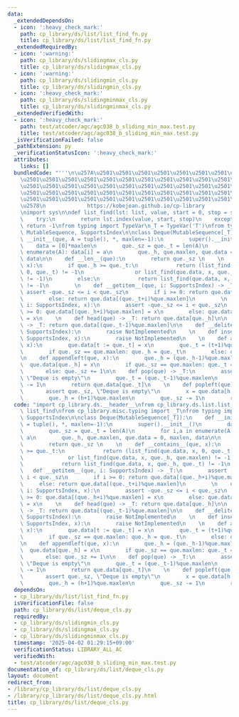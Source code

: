 ```yaml
---
data:
  _extendedDependsOn:
  - icon: ':heavy_check_mark:'
    path: cp_library/ds/list/list_find_fn.py
    title: cp_library/ds/list/list_find_fn.py
  _extendedRequiredBy:
  - icon: ':warning:'
    path: cp_library/ds/slidingmax_cls.py
    title: cp_library/ds/slidingmax_cls.py
  - icon: ':warning:'
    path: cp_library/ds/slidingmin_cls.py
    title: cp_library/ds/slidingmin_cls.py
  - icon: ':heavy_check_mark:'
    path: cp_library/ds/slidingminmax_cls.py
    title: cp_library/ds/slidingminmax_cls.py
  _extendedVerifiedWith:
  - icon: ':heavy_check_mark:'
    path: test/atcoder/agc/agc038_b_sliding_min_max.test.py
    title: test/atcoder/agc/agc038_b_sliding_min_max.test.py
  _isVerificationFailed: false
  _pathExtension: py
  _verificationStatusIcon: ':heavy_check_mark:'
  attributes:
    links: []
  bundledCode: "'''\n\u257A\u2501\u2501\u2501\u2501\u2501\u2501\u2501\u2501\u2501\u2501\
    \u2501\u2501\u2501\u2501\u2501\u2501\u2501\u2501\u2501\u2501\u2501\u2501\u2501\
    \u2501\u2501\u2501\u2501\u2501\u2501\u2501\u2501\u2501\u2501\u2501\u2501\u2501\
    \u2501\u2501\u2501\u2501\u2501\u2501\u2501\u2501\u2501\u2501\u2501\u2501\u2501\
    \u2501\u2501\u2501\u2501\u2501\u2501\u2501\u2501\u2501\u2501\u2501\u2501\u2501\
    \u2578\n             https://kobejean.github.io/cp-library               \n'''\n\
    \nimport sys\n\ndef list_find(lst: list, value, start = 0, stop = sys.maxsize):\n\
    \    try:\n        return lst.index(value, start, stop)\n    except:\n       \
    \ return -1\nfrom typing import TypeVar\n_T = TypeVar('T')\nfrom typing import\
    \ MutableSequence, SupportsIndex\n\nclass Deque(MutableSequence[_T]):\n    def\
    \ __init__(que, A = tuple(), *, maxlen=-1):\n        super().__init__()\n    \
    \    data = [0]*maxlen\n        que._sz = que._t = len(A)\n        for i,a in\
    \ enumerate(A): data[i] = a\n        que._h, que.maxlen, que.data = 0, maxlen,\
    \ data\n\n    def __len__(que):\n        return que._sz \n    \n    def __contains__(que,\
    \ x):\n        if que._h >= que._t:\n            return (list_find(que.data, x,\
    \ 0, que._t) != -1\n                or list_find(que.data, x, que._h, que.maxlen)\
    \ != -1)\n        else:\n            return list_find(que.data, x, que._h, que._t)\
    \ != -1\n        \n    def __getitem__(que, i: SupportsIndex) -> _T:\n       \
    \ assert -que._sz <= i < que._sz\n        if i >= 0: return que.data[(que._h+i)%que.maxlen]\n\
    \        else: return que.data[(que._t+i)%que.maxlen]\n        \n    def __setitem__(que,\
    \ i: SupportsIndex, x):\n        assert -que._sz <= i < que._sz\n        if i\
    \ >= 0: que.data[(que._h+i)%que.maxlen] = x\n        else: que.data[(que._t+i)%que.maxlen]\
    \ = x\n    \n    def head(que) -> _T: return que.data[que._h]\n\n    def tail(que)\
    \ -> _T: return que.data[(que._t-1)%que.maxlen]\n\n    def __delitem__(que, i:\
    \ SupportsIndex):\n        raise NotImplemented\n    \n    def insert(que, i:\
    \ SupportsIndex, x):\n        raise NotImplemented\n    \n    def append(que,\
    \ x):\n        que.data[t := que._t] = x\n        que._t = (t+1)%que.maxlen\n\
    \        if que._sz == que.maxlen: que._h = que._t\n        else: que._sz += 1\n\
    \n    def appendleft(que, x):\n        que._h = (que._h-1)%que.maxlen\n      \
    \  que.data[que._h] = x\n        if que._sz == que.maxlen: que._t = que._h\n \
    \       else: que._sz += 1\n\n    def pop(que) -> _T:\n        assert que._sz,\
    \ \"Deque is empty\"\n        que._t = (que._t-1)%que.maxlen\n        que._sz\
    \ -= 1\n        return que.data[que._t]\n    \n    def popleft(que) -> _T:\n \
    \       assert que._sz, \"Deque is empty\"\n        x = que.data[h := que._h]\n\
    \        que._h = (h+1)%que.maxlen\n        que._sz -= 1\n        return x\n"
  code: "import cp_library.ds.__header__\nfrom cp_library.ds.list.list_find_fn import\
    \ list_find\nfrom cp_library.misc.typing import _T\nfrom typing import MutableSequence,\
    \ SupportsIndex\n\nclass Deque(MutableSequence[_T]):\n    def __init__(que, A\
    \ = tuple(), *, maxlen=-1):\n        super().__init__()\n        data = [0]*maxlen\n\
    \        que._sz = que._t = len(A)\n        for i,a in enumerate(A): data[i] =\
    \ a\n        que._h, que.maxlen, que.data = 0, maxlen, data\n\n    def __len__(que):\n\
    \        return que._sz \n    \n    def __contains__(que, x):\n        if que._h\
    \ >= que._t:\n            return (list_find(que.data, x, 0, que._t) != -1\n  \
    \              or list_find(que.data, x, que._h, que.maxlen) != -1)\n        else:\n\
    \            return list_find(que.data, x, que._h, que._t) != -1\n        \n \
    \   def __getitem__(que, i: SupportsIndex) -> _T:\n        assert -que._sz <=\
    \ i < que._sz\n        if i >= 0: return que.data[(que._h+i)%que.maxlen]\n   \
    \     else: return que.data[(que._t+i)%que.maxlen]\n        \n    def __setitem__(que,\
    \ i: SupportsIndex, x):\n        assert -que._sz <= i < que._sz\n        if i\
    \ >= 0: que.data[(que._h+i)%que.maxlen] = x\n        else: que.data[(que._t+i)%que.maxlen]\
    \ = x\n    \n    def head(que) -> _T: return que.data[que._h]\n\n    def tail(que)\
    \ -> _T: return que.data[(que._t-1)%que.maxlen]\n\n    def __delitem__(que, i:\
    \ SupportsIndex):\n        raise NotImplemented\n    \n    def insert(que, i:\
    \ SupportsIndex, x):\n        raise NotImplemented\n    \n    def append(que,\
    \ x):\n        que.data[t := que._t] = x\n        que._t = (t+1)%que.maxlen\n\
    \        if que._sz == que.maxlen: que._h = que._t\n        else: que._sz += 1\n\
    \n    def appendleft(que, x):\n        que._h = (que._h-1)%que.maxlen\n      \
    \  que.data[que._h] = x\n        if que._sz == que.maxlen: que._t = que._h\n \
    \       else: que._sz += 1\n\n    def pop(que) -> _T:\n        assert que._sz,\
    \ \"Deque is empty\"\n        que._t = (que._t-1)%que.maxlen\n        que._sz\
    \ -= 1\n        return que.data[que._t]\n    \n    def popleft(que) -> _T:\n \
    \       assert que._sz, \"Deque is empty\"\n        x = que.data[h := que._h]\n\
    \        que._h = (h+1)%que.maxlen\n        que._sz -= 1\n        return x"
  dependsOn:
  - cp_library/ds/list/list_find_fn.py
  isVerificationFile: false
  path: cp_library/ds/list/deque_cls.py
  requiredBy:
  - cp_library/ds/slidingmin_cls.py
  - cp_library/ds/slidingmax_cls.py
  - cp_library/ds/slidingminmax_cls.py
  timestamp: '2025-04-02 01:29:15+09:00'
  verificationStatus: LIBRARY_ALL_AC
  verifiedWith:
  - test/atcoder/agc/agc038_b_sliding_min_max.test.py
documentation_of: cp_library/ds/list/deque_cls.py
layout: document
redirect_from:
- /library/cp_library/ds/list/deque_cls.py
- /library/cp_library/ds/list/deque_cls.py.html
title: cp_library/ds/list/deque_cls.py
---
```

